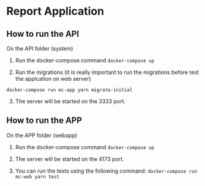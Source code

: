 # Report Application

## How to run the API

On the API folder (system)

1. Run the docker-compose command
`docker-compose up`

2. Run the migrations 
(it is really important to run the migrations before test the applcation on web server)

`docker-compose run mc-app yarn migrate-initial`

3. The server will be started on the 3333 port.

## How to run the APP

On the APP folder (webapp)

1. Run the docker-compose command
`docker-compose up`

2. The server will be started on the 4173 port.

3. You can run the tests using the following command:
`docker-compose run mc-web yarn test`
